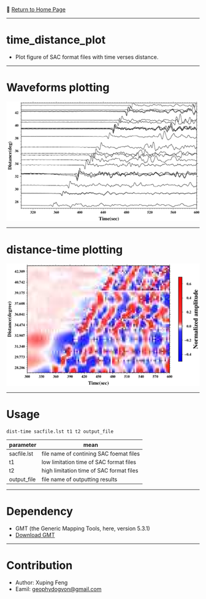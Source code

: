 :hotel: [Return to Home Page](https://github.com/geophydog/geophydog.github.io/blob/master/README.md)

***

# time_distance_plot
- Plot figure of SAC format files with time verses distance.

***

# Waveforms plotting
![SAC waveform](https://github.com/geophydog/time_distance_plot/blob/master/images/time-distance-sac.png)

***

# distance-time plotting
![distance-time plot](https://github.com/geophydog/time_distance_plot/blob/master/images/time-distance-plot.png)

***

# Usage
```
dist-time sacfile.lst t1 t2 output_file
```

| parameter | mean |
| --------- | ---- |
| sacfile.lst | file name of contining SAC foemat files |
| t1 | low limitation time of SAC format files |
| t2 | high limitation time of SAC format files |
| output_file | file name of outputting results |

***

# Dependency
- GMT (the Generic Mapping Tools, here, version 5.3.1)
- [Download GMT](http://gmt.soest.hawaii.edu/projects/gmt/wiki/Download)

***

# Contribution
- Author: Xuping Feng
- Eamil: geophydogvon@gmail.com
